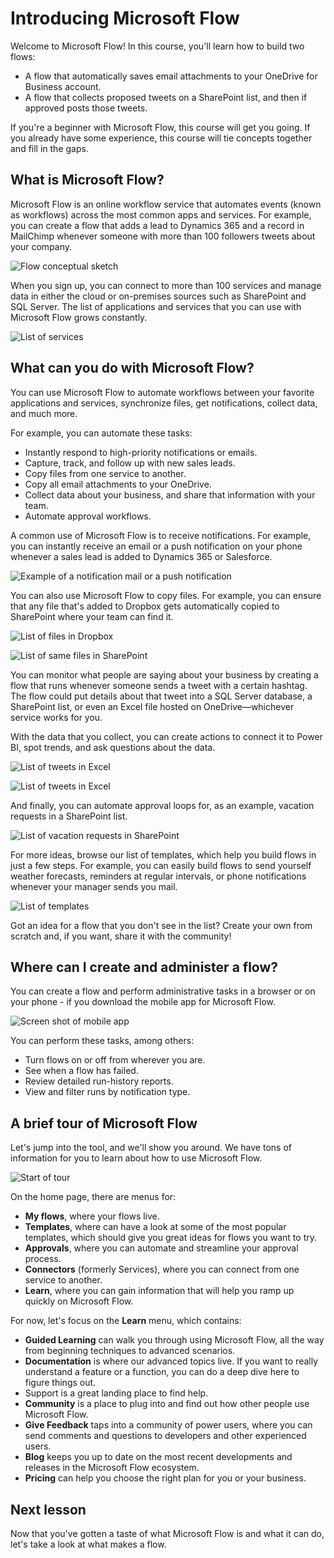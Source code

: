 # Introducing Microsoft Flow
Welcome to Microsoft Flow! In this course, you'll learn how to build two flows:
- A flow that automatically saves email attachments to your OneDrive for Business account.
- A flow that collects proposed tweets on a SharePoint list, and then if approved posts those tweets.

If you're a beginner with Microsoft Flow, this course will get you going. If you already have some experience, this course will tie concepts together and fill in the gaps.
## What is Microsoft Flow?
Microsoft Flow is an online workflow service that automates events (known as workflows) across the most common apps and services. For example, you can create a flow that adds a lead to Dynamics 365 and a record in MailChimp whenever someone with more than 100 followers tweets about your company.

![Flow conceptual sketch](media/flow-conceptual.png)

When you sign up, you can connect to more than 100 services and manage data in either the cloud or on-premises sources such as SharePoint and SQL Server. The list of applications and services that you can use with Microsoft Flow grows constantly.

![List of services](media/flow-services.png)

## What can you do with Microsoft Flow?
You can use Microsoft Flow to automate workflows between your favorite applications and services, synchronize files, get notifications, collect data, and much more. 

For example, you can automate these tasks:

* Instantly respond to high-priority notifications or emails.
* Capture, track, and follow up with new sales leads.
* Copy files from one service to another.
* Copy all email attachments to your OneDrive.
* Collect data about your business, and share that information with your team.
* Automate approval workflows.

A common use of Microsoft Flow is to receive notifications. For example, you can instantly receive an email or a push notification on your phone whenever a sales lead is added to Dynamics 365 or Salesforce.

![Example of a notification mail or a push notification](./media/sales-lead.png)

You can also use Microsoft Flow to copy files. For example, you can ensure that any file that's added to Dropbox gets automatically copied to SharePoint where your team can find it.

![List of files in Dropbox](./media/dropbox-files.png) 

![List of same files in SharePoint](media/sharepoint-files.png) 

You can monitor what people are saying about your business by creating a flow that runs whenever someone sends a tweet with a certain hashtag. The flow could put details about that tweet into a SQL Server database, a SharePoint list, or even an Excel file hosted on OneDrive—whichever service works for you. 

With the data that you collect, you can create actions to connect it to Power BI, spot trends, and ask questions about the data.

![List of tweets in Excel](./media/tweets-to-excel.png)

![List of tweets in Excel](media/excel-tweets.png)

And finally, you can automate approval loops for, as an example, vacation requests in a SharePoint list.

![List of vacation requests in SharePoint](./media/vacation-requests.png)

For more ideas, browse our list of templates, which help you build flows in just a few steps. For example, you can easily build flows to send yourself weather forecasts, reminders at regular intervals, or phone notifications whenever your manager sends you mail.

![List of templates](media/templates-you-might-use.png)

Got an idea for a flow that you don't see in the list? Create your own from scratch and, if you want, share it with the community!

## Where can I create and administer a flow?
You can create a flow and perform administrative tasks in a browser or on your phone - if you download the mobile app for Microsoft Flow.

![Screen shot of mobile app](./media/screen-mobile-app.png)  

You can perform these tasks, among others:

* Turn flows on or off from wherever you are.
* See when a flow has failed.
* Review detailed run-history reports.
* View and filter runs by notification type.

## A brief tour of Microsoft Flow
Let's jump into the tool, and we'll show you around. We have tons of information for you to learn about how to use Microsoft Flow.

![Start of tour](./media/start-of-tour.png)

On the home page, there are menus for:

* **My flows**, where your flows live.
* **Templates**, where can have a look at some of the most popular templates, which should give you great ideas for flows you want to try.
* **Approvals**, where you can automate and streamline your approval process.
* **Connectors** (formerly Services), where you can connect from one service to another.
* **Learn**, where you can gain information that will help you ramp up quickly on Microsoft Flow.

For now, let's focus on the **Learn** menu, which contains:

* **Guided Learning** can walk you through using Microsoft Flow, all the way from beginning techniques to advanced scenarios.
* **Documentation** is where our advanced topics live. If you want to really understand a feature or a function, you can do a deep dive here to figure things out.
* Support is a great landing place to find help.
* **Community** is a place to plug into and find out how other people use Microsoft Flow.
* **Give Feedback** taps into a community of power users, where you can send comments and questions to developers and other experienced users.
* **Blog** keeps you up to date on the most recent developments and releases in the Microsoft Flow ecosystem.
* **Pricing** can help you choose the right plan for you or your business.
## Next lesson
Now that you've gotten a taste of what Microsoft Flow is and what it can do, let's take a look at what makes a flow.

